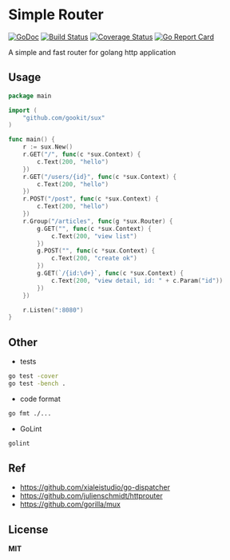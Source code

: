 # Simple Router

[![GoDoc](https://godoc.org/github.com/gookit/sux?status.svg)](https://godoc.org/github.com/gookit/sux)
[![Build Status](https://travis-ci.org/gookit/sux.svg?branch=master)](https://travis-ci.org/gookit/sux)
[![Coverage Status](https://coveralls.io/repos/github/gookit/sux/badge.svg?branch=master)](https://coveralls.io/github/gookit/sux?branch=master)
[![Go Report Card](https://goreportcard.com/badge/github.com/gookit/sux)](https://goreportcard.com/report/github.com/gookit/sux)

A simple and fast router for golang http application

## Usage

```go
package main

import (
	"github.com/gookit/sux"
)

func main() {
	r := sux.New()
	r.GET("/", func(c *sux.Context) {
		c.Text(200, "hello")
	})
	r.GET("/users/{id}", func(c *sux.Context) {
		c.Text(200, "hello")
	})
	r.POST("/post", func(c *sux.Context) {
		c.Text(200, "hello")
	})
	r.Group("/articles", func(g *sux.Router) {
		g.GET("", func(c *sux.Context) {
			c.Text(200, "view list")
		})
		g.POST("", func(c *sux.Context) {
			c.Text(200, "create ok")
		})
		g.GET(`/{id:\d+}`, func(c *sux.Context) {
			c.Text(200, "view detail, id: " + c.Param("id"))
		})
	})

	r.Listen(":8080")
}
```

## Other

- tests

```bash
go test -cover
go test -bench .
```

- code format

```bash
go fmt ./...
```

- GoLint

```bash
golint
```

## Ref

- https://github.com/xialeistudio/go-dispatcher
- https://github.com/julienschmidt/httprouter
- https://github.com/gorilla/mux

## License

**MIT**
